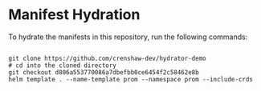 
# Manifest Hydration

To hydrate the manifests in this repository, run the following commands:

```shell

git clone https://github.com/crenshaw-dev/hydrator-demo
# cd into the cloned directory
git checkout d806a553770086a7dbefbb0ce6454f2c58462e8b
helm template . --name-template prom --namespace prom --include-crds
```